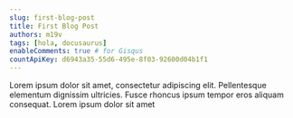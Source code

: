```yaml
---
slug: first-blog-post
title: First Blog Post
authors: m19v
tags: [hola, docusaurus]
enableComments: true # for Gisqus
countApiKey: d6943a35-55d6-495e-8f03-92600d04b1f1
---
```


Lorem ipsum dolor sit amet, consectetur adipiscing elit. Pellentesque elementum dignissim ultricies. Fusce rhoncus ipsum tempor eros aliquam consequat. Lorem ipsum dolor sit amet
